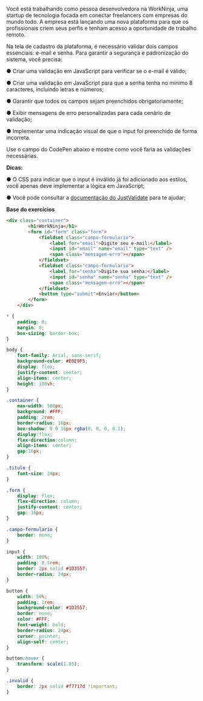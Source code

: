 Você está trabalhando como pessoa desenvolvedora na WorkNinja, uma startup de tecnologia focada em conectar freelancers com empresas do mundo todo. A empresa está lançando uma nova plataforma para que os profissionais criem seus perfis e tenham acesso a oportunidade de trabalho remoto.

Na tela de cadastro da plataforma, é necessário validar dois campos essenciais: e-mail e senha. Para garantir a segurança e padronização do sistema, você precisa:

● Criar uma validação em JavaScript para verificar se o e-mail é válido;

● Criar uma validação em JavaScript para que a senha tenha no mínimo 8 caracteres, incluindo letras e números;

● Garantir que todos os campos sejam preenchidos obrigatoriamente;

● Exibir mensagens de erro personalizadas para cada cenário de validação;

● Implementar uma indicação visual de que o input foi preenchido de forma incorreta.

Use o campo do CodePen abaixo e mostre como você faria as validações necessárias.

**Dicas:**

● O CSS para indicar que o input é inválido já foi adicionado aos estilos, você apenas deve implementar a lógica em JavaScript;

● Você pode consultar a [documentação do JustValidate](https://just-validate.dev/docs/intro) para te ajudar;

**Base do exercícios**

```html
<div class="container">
        <h1>WorkNinja</h1>
        <form id="form" class="form">
            <fieldset class="campo-formulario">
                <label for="email">Digite seu e-mail:</label>
                <input id="email" name="email" type="text" />
                <span class="mensagem-erro"></span>
            </fieldset>
            <fieldset class="campo-formulario">
                <label for="senha">Digite sua senha:</label>
                <input id="senha" name="senha" type="text" />
                <span class="mensagem-erro"></span>
            </fieldset>
            <button type="submit">Enviar</button>
        </form>
    </div>

```

```css
* {
    padding: 0;
    margin: 0;
    box-sizing: border-box;
}

body {
    font-family: Arial, sans-serif;
    background-color: #E0E9F5;
    display: flex;
    justify-content: center;
    align-items: center;
    height: 100vh;
}

.container {
    max-width: 500px;
    background: #FFF;
    padding: 2rem;
    border-radius: 16px;
    box-shadow: 0 0 16px rgba(0, 0, 0, 0.1);
    display:flex;
    flex-direction:column;
    align-items: center;
    gap:16px;
}

.titulo {
    font-size: 24px;
}

.form {
    display: flex;
    flex-direction: column;
    justify-content: center;
    gap: 16px;
}

.campo-formulario {
    border: none;
}

input {
    width: 100%;
    padding: 0.5rem;
    border: 2px solid #1D3557;
    border-radius: 24px;
}

button {
    width: 50%;
    padding: 1rem;
    background-color: #1D3557;
    border: none;
    color: #FFF;
    font-weight: bold;
    border-radius: 24px;
    cursor: pointer;
    align-self: center;
}

button:hover {
    transform: scale(1.05);
}

.invalid {
    border: 2px solid #f7717d !important;
}

```